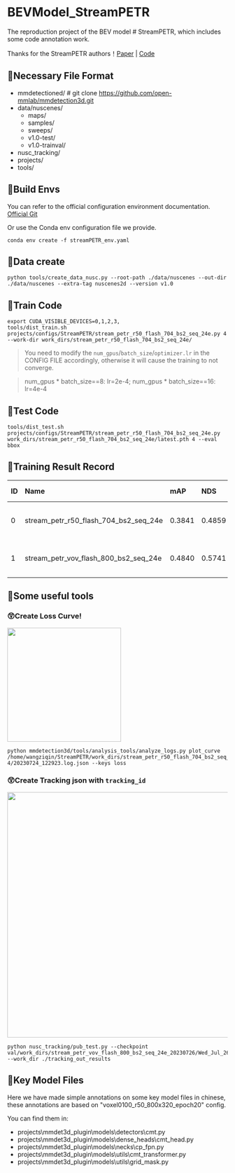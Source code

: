 # BEVModel_StreamPETR
The reproduction project of the BEV model # StreamPETR, which includes some code annotation work.

Thanks for the StreamPETR authors！[Paper](https://arxiv.org/abs/2303.11926) | [Code](https://github.com/exiawsh/StreamPETR)

## 🌵Necessary File Format
- mmdetectioned/    # git clone https://github.com/open-mmlab/mmdetection3d.git
- data/nuscenes/
  - maps/
  - samples/
  - sweeps/
  - v1.0-test/
  - v1.0-trainval/
- nusc_tracking/
- projects/
- tools/

## 🌵Build Envs
You can refer to the official configuration environment documentation. [Official Git](https://github.com/exiawsh/StreamPETR)

Or use the Conda env configuration file we provide.
```
conda env create -f streamPETR_env.yaml
```

## 🌵Data create

```
python tools/create_data_nusc.py --root-path ./data/nuscenes --out-dir ./data/nuscenes --extra-tag nuscenes2d --version v1.0
```

## 🌵Train Code

```
export CUDA_VISIBLE_DEVICES=0,1,2,3,
tools/dist_train.sh projects/configs/StreamPETR/stream_petr_r50_flash_704_bs2_seq_24e.py 4 --work-dir work_dirs/stream_petr_r50_flash_704_bs2_seq_24e/
```

> You need to modify the `num_gpus`/`batch_size`/`optimizer.lr` in the CONFIG FILE accordingly, otherwise it will cause the training to not converge.

> num_gpus * batch_size==8: lr=2e-4; num_gpus * batch_size==16: lr=4e-4

## 🌵Test Code
```
tools/dist_test.sh projects/configs/StreamPETR/stream_petr_r50_flash_704_bs2_seq_24e.py work_dirs/stream_petr_r50_flash_704_bs2_seq_24e/latest.pth 4 --eval bbox
```

## 🌵Training Result Record

ID | Name | mAP | NDS | mATE | mASE | mAOE | mAVE | mAAE | Per-class results | Epochs | Data | Learning rate | Batch_size | GPUs | Train_time | Eval_time | Log_file
:----------- | :----------- | :----------- | :----------- | :----------- | :----------- | :----------- | :----------- | :----------- | :----------- | :----------- | :----------- | :----------- | :----------- | :----------- | :----------- | :----------- | :-----------
0 | stream_petr_r50_flash_704_bs2_seq_24e | 0.3841 | 0.4859 | 0.6772 | 0.2732 | 0.6244 | 0.2834 | 0.2030 |  ![670fe60d-e182-4dc6-bfa8-872add5b4452](https://github.com/PrymceQ/BEVModel_StreamPETR/assets/109404970/265940ad-8066-4fe8-b803-766897c7d5c7) | 24 | All | optimizer.lr=4e-4 | 16, sample per gpu=4 | 4 x Nvidia Geforce 3090 | 9hours | 113.5s | work_dirs/stream_petr_r50_flash_704_bs2_seq_24e_20230725_bs16_lr4/
1 | stream_petr_vov_flash_800_bs2_seq_24e | 0.4840 | 0.5741 | 0.6153 | 0.2592 | 0.3510 | 0.2567 | 0.1971 | ![15a7dc32-d873-4481-b160-ace9bffd44d3](https://github.com/PrymceQ/BEVModel_StreamPETR/assets/109404970/1a4975e0-955f-4a87-951d-b124ff35a5a4) | 24 | All | optimizer.lr=4e-4 | 16, sample per gpu=4 | 4 x Nvidia Geforce 3090 | 13hours | 104.9s | work_dirs/stream_petr_vov_flash_800_bs2_seq_24e_20230726/

## 🌵Some useful tools
### 😲Create Loss Curve!

<img src="https://github.com/PrymceQ/BEVModel_StreamPETR/assets/109404970/30212697-82a7-43cf-8ac8-bf76764dcd39" width="260px">

```
python mmdetection3d/tools/analysis_tools/analyze_logs.py plot_curve /home/wangziqin/StreamPETR/work_dirs/stream_petr_r50_flash_704_bs2_seq_24e_20230724_4e-4/20230724_122923.log.json --keys loss
```

### 😲Create Tracking json with `tracking_id`

<img src="https://github.com/PrymceQ/BEVModel_StreamPETR/assets/109404970/b655850b-7b60-44b2-9c43-4a176e423b5e" width="560px">

```
python nusc_tracking/pub_test.py --checkpoint val/work_dirs/stream_petr_vov_flash_800_bs2_seq_24e_20230726/Wed_Jul_26_10_38_31_2023/pts_bbox/results_nusc.json --work_dir ./tracking_out_results
```






## 🌵Key Model Files

Here we have made simple annotations on some key model files in chinese, these annotations are based on "voxel0100_r50_800x320_epoch20" config. 

You can find them in:
- projects\mmdet3d_plugin\models\detectors\cmt.py
- projects\mmdet3d_plugin\models\dense_heads\cmt_head.py
- projects\mmdet3d_plugin\models\necks\cp_fpn.py
- projects\mmdet3d_plugin\models\utils\cmt_transformer.py
- projects\mmdet3d_plugin\models\utils\grid_mask.py

